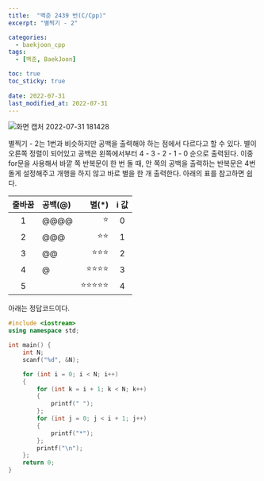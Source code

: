 ```yaml
---
title:  "백준 2439 번(C/Cpp)"
excerpt: "별찍기 - 2"

categories:
  - baekjoon_cpp
tags:
  - [백준, BaekJoon]

toc: true
toc_sticky: true
 
date: 2022-07-31
last_modified_at: 2022-07-31
---
```


![화면 캡처 2022-07-31 181428](https://user-images.githubusercontent.com/106606698/182019447-fb20bd2b-d7c1-42f0-ad91-b73f265fab8b.png)

별찍기 - 2는 1번과 비슷하지만 공백을 출력해야 하는 점에서 다르다고 할 수 있다.
별이 오른쪽 정렬이 되어있고 공백은 왼쪽에서부터 4 - 3 - 2 - 1 - 0 순으로 출력된다.
이중 for문을 사용해서 바깥 쪽 반복문이 한 번 돌 때, 안 쪽의 공백을 출력하는 반복문은 4번 돌게 설정해주고 개행을 하지 않고 바로 별을 한 개 출력한다.
아래의 표를 참고하면 쉽다.  
 
|**줄바꿈**|공백(@)| 별(*) |i 값|
|:---:|:---|---:|:---:|
|1|@@@@|⭐|0|
|2|@@@|⭐⭐|1|
|3|@@|⭐⭐⭐|2|
|4|@|⭐⭐⭐⭐|3|
|5||⭐⭐⭐⭐⭐|4|
 
아래는 정답코드이다.
```c++
#include <iostream>
using namespace std;

int main() {
	int N;
	scanf("%d", &N);

	for (int i = 0; i < N; i++)
	{
		for (int k = i + 1; k < N; k++)
		{
			printf(" ");
		};
		for (int j = 0; j < i + 1; j++)
		{
			printf("*");
		};
		printf("\n");
	};
	return 0;
}
```